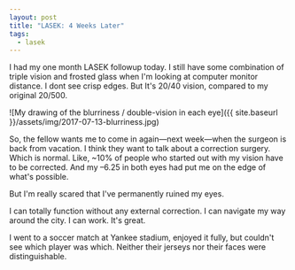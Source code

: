 ```yaml
---
layout: post
title: "LASEK: 4 Weeks Later"
tags:
  - lasek
---
```


I had my one month LASEK followup today. 
I still have some combination of triple vision and frosted glass 
when I'm looking at computer monitor distance. I dont see crisp edges. 
But It's 20/40 vision, compared to my original 20/500.

![My drawing of the blurriness / double-vision in each eye]({{ site.baseurl }}/assets/img/2017-07-13-blurriness.jpg)

So, the fellow wants me to come in again&mdash;next week&mdash;when the surgeon is back from vacation. 
I think they want to talk about a correction surgery. 
Which is normal. 
Like, ~10% of people who started out with my vision have to be corrected.
And my &ndash;6.25 in both eyes had put me on the edge of what's possible.

But I'm really scared that I've permanently ruined my eyes.

I can totally function without any external correction. 
I can navigate my way around the city.
I can work. 
It's great.

I went to a soccer match at Yankee stadium,
enjoyed it fully,
but couldn't see which player was which.
Neither their jerseys nor their faces were distinguishable.
